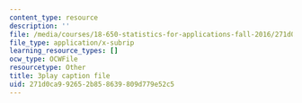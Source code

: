 ```yaml
---
content_type: resource
description: ''
file: /media/courses/18-650-statistics-for-applications-fall-2016/271d0ca992652b858639809d779e52c5_WW3ZJHPwvyg.srt
file_type: application/x-subrip
learning_resource_types: []
ocw_type: OCWFile
resourcetype: Other
title: 3play caption file
uid: 271d0ca9-9265-2b85-8639-809d779e52c5
---
```

